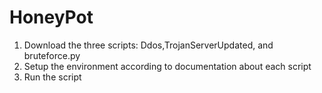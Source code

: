 # HoneyPot
  1. Download the three scripts: Ddos,TrojanServerUpdated, and bruteforce.py
  2. Setup the environment according to documentation about each script
  3. Run the script
